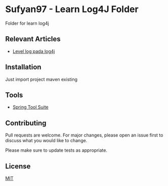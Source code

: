 # Sufyan97 - Learn Log4J Folder

Folder for learn log4j

## Relevant Articles
- [Level log pada log4j ](https://sufyan97.blogspot.com/2024/03/level-log-pada-log4j.html)

## Installation

Just import project maven existing

## Tools
- [Spring Tool Suite](https://spring.io/tools)

## Contributing

Pull requests are welcome. For major changes, please open an issue first
to discuss what you would like to change.

Please make sure to update tests as appropriate.

## License

[MIT](https://choosealicense.com/licenses/mit/)
